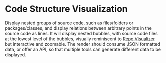 # Code Structure Visualization

Display nested groups of source code, such as files/folders or packages/classes, and display relations between arbitrary points in the source code as lines. It will display nested bubbles, with source code files at the lowest level of the bubbles, visually reminiscent to [Repo Visualizer](https://github.com/githubocto/repo-visualizer) but interactive and zoomable. The render should consume JSON formatted data, or offer an API, so that multiple tools can generate different data to be displayed.